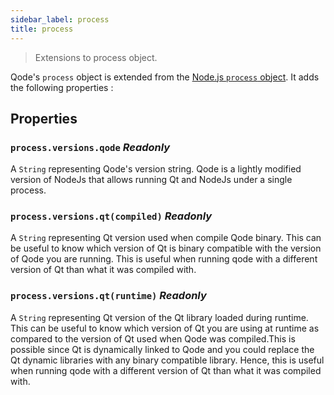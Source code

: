 ```yaml
---
sidebar_label: process
title: process
---
```


> Extensions to process object.

Qode's `process` object is extended from the
[Node.js `process` object](https://nodejs.org/api/process.html).
It adds the following properties :

## Properties

### `process.versions.qode` _Readonly_

A `String` representing Qode's version string. Qode is a lightly modified version of NodeJs that allows running Qt and NodeJs under a single process.

### `process.versions.qt(compiled)` _Readonly_

A `String` representing Qt version used when compile Qode binary. This can be useful to know which version of Qt is binary compatible with the version of Qode you are running. This is useful when running qode with a different version of Qt than what it was compiled with.

### `process.versions.qt(runtime)` _Readonly_

A `String` representing Qt version of the Qt library loaded during runtime. This can be useful to know which version of Qt you are using at runtime as compared to the version of Qt used when Qode was compiled.This is possible since Qt is dynamically linked to Qode and you could replace the Qt dynamic libraries with any binary compatible library. Hence, this is useful when running qode with a different version of Qt than what it was compiled with.
